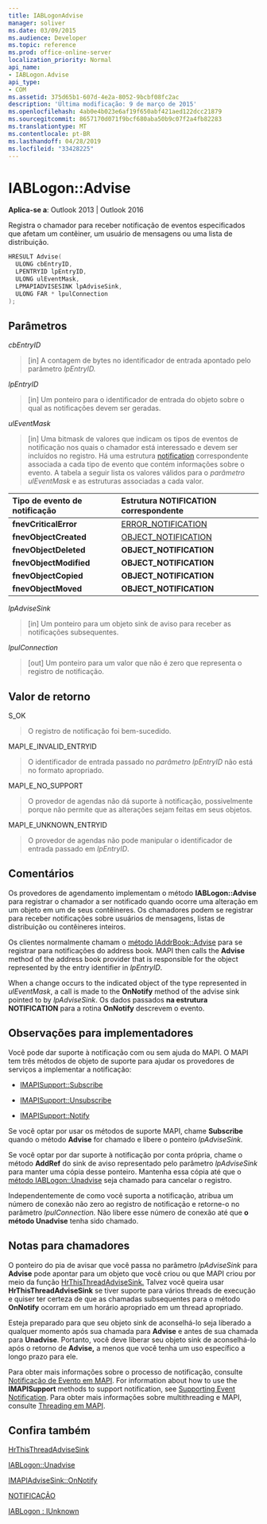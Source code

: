 ```yaml
---
title: IABLogonAdvise
manager: soliver
ms.date: 03/09/2015
ms.audience: Developer
ms.topic: reference
ms.prod: office-online-server
localization_priority: Normal
api_name:
- IABLogon.Advise
api_type:
- COM
ms.assetid: 375d65b1-607d-4e2a-8052-9bcbf08fc2ac
description: 'Última modificação: 9 de março de 2015'
ms.openlocfilehash: 4ab0e4b023e6af19f650abf421aed122dcc21879
ms.sourcegitcommit: 8657170d071f9bcf680aba50b9c07f2a4fb82283
ms.translationtype: MT
ms.contentlocale: pt-BR
ms.lasthandoff: 04/28/2019
ms.locfileid: "33428225"
---
```

# <a name="iablogonadvise"></a>IABLogon::Advise

  
  
**Aplica-se a**: Outlook 2013 | Outlook 2016 
  
Registra o chamador para receber notificação de eventos especificados que afetam um contêiner, um usuário de mensagens ou uma lista de distribuição.
  
```cpp
HRESULT Advise(
  ULONG cbEntryID,
  LPENTRYID lpEntryID,
  ULONG ulEventMask,
  LPMAPIADVISESINK lpAdviseSink,
  ULONG FAR * lpulConnection
);
```

## <a name="parameters"></a>Parâmetros

 _cbEntryID_
  
> [in] A contagem de bytes no identificador de entrada apontado pelo parâmetro _lpEntryID._ 
    
 _lpEntryID_
  
> [in] Um ponteiro para o identificador de entrada do objeto sobre o qual as notificações devem ser geradas.
    
 _ulEventMask_
  
> [in] Uma bitmask de valores que indicam os tipos de eventos de notificação nos quais o chamador está interessado e devem ser incluídos no registro. Há uma estrutura [notification](notification.md) correspondente associada a cada tipo de evento que contém informações sobre o evento. A tabela a seguir lista os valores válidos para o  _parâmetro ulEventMask_ e as estruturas associadas a cada valor. 
    
|**Tipo de evento de notificação**|**Estrutura **NOTIFICATION** correspondente**|
|:-----|:-----|
|**fnevCriticalError** <br/> |[ERROR_NOTIFICATION](error_notification.md) <br/> |
|**fnevObjectCreated** <br/> |[OBJECT_NOTIFICATION](object_notification.md) <br/> |
|**fnevObjectDeleted** <br/> |**OBJECT_NOTIFICATION** <br/> |
|**fnevObjectModified** <br/> |**OBJECT_NOTIFICATION** <br/> |
|**fnevObjectCopied** <br/> |**OBJECT_NOTIFICATION** <br/> |
|**fnevObjectMoved** <br/> |**OBJECT_NOTIFICATION** <br/> |
   
 _lpAdviseSink_
  
> [in] Um ponteiro para um objeto sink de aviso para receber as notificações subsequentes.
    
 _lpulConnection_
  
> [out] Um ponteiro para um valor que não é zero que representa o registro de notificação.
    
## <a name="return-value"></a>Valor de retorno

S_OK 
  
> O registro de notificação foi bem-sucedido.
    
MAPI_E_INVALID_ENTRYID 
  
> O identificador de entrada passado no  _parâmetro lpEntryID_ não está no formato apropriado. 
    
MAPI_E_NO_SUPPORT 
  
> O provedor de agendas não dá suporte à notificação, possivelmente porque não permite que as alterações sejam feitas em seus objetos.
    
MAPI_E_UNKNOWN_ENTRYID 
  
> O provedor de agendas não pode manipular o identificador de entrada passado em  _lpEntryID_.
    
## <a name="remarks"></a>Comentários

Os provedores de agendamento implementam o método **IABLogon::Advise** para registrar o chamador a ser notificado quando ocorre uma alteração em um objeto em um de seus contêineres. Os chamadores podem se registrar para receber notificações sobre usuários de mensagens, listas de distribuição ou contêineres inteiros. 
  
Os clientes normalmente chamam o [método IAddrBook::Advise](iaddrbook-advise.md) para se registrar para notificações do address book. MAPI then calls the **Advise** method of the address book provider that is responsible for the object represented by the entry identifier in  _lpEntryID_.
  
When a change occurs to the indicated object of the type represented in  _ulEventMask_, a call is made to the **OnNotify** method of the advise sink pointed to by  _lpAdviseSink_. Os dados passados **na estrutura NOTIFICATION** para a rotina **OnNotify** descrevem o evento. 
  
## <a name="notes-to-implementers"></a>Observações para implementadores

Você pode dar suporte à notificação com ou sem ajuda do MAPI. O MAPI tem três métodos de objeto de suporte para ajudar os provedores de serviços a implementar a notificação:
  
- [IMAPISupport::Subscribe](imapisupport-subscribe.md)
    
- [IMAPISupport::Unsubscribe](imapisupport-unsubscribe.md)
    
- [IMAPISupport::Notify](imapisupport-notify.md)
    
Se você optar por usar os métodos de suporte MAPI, chame **Subscribe** quando o método **Advise** for chamado e libere o ponteiro _lpAdviseSink._ 
  
Se você optar por dar suporte à notificação por conta própria, chame o método **AddRef** do sink de aviso representado pelo parâmetro  _lpAdviseSink_ para manter uma cópia desse ponteiro. Mantenha essa cópia até que o [método IABLogon::Unadvise](iablogon-unadvise.md) seja chamado para cancelar o registro. 
  
Independentemente de como você suporta a notificação, atribua um número de conexão não zero ao registro de notificação e retorne-o no parâmetro _lpulConnection._ Não libere esse número de conexão até que **o método Unadvise** tenha sido chamado. 
  
## <a name="notes-to-callers"></a>Notas para chamadores

O ponteiro do pia de avisar que você passa no parâmetro _lpAdviseSink_ para **Advise** pode apontar para um objeto que você criou ou que MAPI criou por meio da função [HrThisThreadAdviseSink.](hrthisthreadadvisesink.md) Talvez você queira usar **HrThisThreadAdviseSink** se tiver suporte para vários threads de execução e quiser ter certeza de que as chamadas subsequentes para o método **OnNotify** ocorram em um horário apropriado em um thread apropriado. 
  
Esteja preparado para que seu objeto sink de aconselhá-lo seja liberado a qualquer momento após sua chamada para **Advise** e antes de sua chamada para **Unadvise**. Portanto, você deve liberar seu objeto sink de aconselhá-lo após o retorno de **Advise,** a menos que você tenha um uso específico a longo prazo para ele. 
  
Para obter mais informações sobre o processo de notificação, consulte [Notificação de Evento em MAPI](event-notification-in-mapi.md). For information about how to use the **IMAPISupport** methods to support notification, see [Supporting Event Notification](supporting-event-notification.md). Para obter mais informações sobre multithreading e MAPI, consulte [Threading em MAPI](threading-in-mapi.md).
  
## <a name="see-also"></a>Confira também



[HrThisThreadAdviseSink](hrthisthreadadvisesink.md)
  
[IABLogon::Unadvise](iablogon-unadvise.md)
  
[IMAPIAdviseSink::OnNotify](imapiadvisesink-onnotify.md)
  
[NOTIFICAÇÃO](notification.md)
  
[IABLogon : IUnknown](iablogoniunknown.md)

